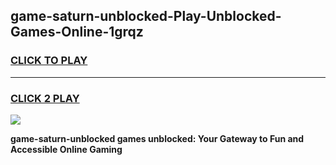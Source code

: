 
## game-saturn-unblocked-Play-Unblocked-Games-Online-1grqz
<h3>
<a href="https://premium76.site?title=game-saturn-unblocked&ref=25A">CLICK TO PLAY</a></h3>
<hr>

<h3>
<a href="https://premium76.site?title=game-saturn-unblocked&ref=25A">CLICK 2 PLAY</a>
  
</h3>

<a href="https://premium76.site?title=game-saturn-unblocked&ref=25A"><img src="https://clearcache.store/games.png"></a>


**game-saturn-unblocked games unblocked: Your Gateway to Fun and Accessible Online Gaming**
